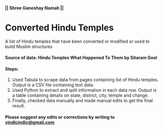 #### || Shree Ganeshay Namah || 
  
  
# Converted Hindu Temples
A list of Hindu temples that have been converted or modified or used to build Muslim structures

#### Source of data: Hindu Temples What Happened To Them by Sitaram Goel

#### Steps:
1. Used Tabula to scrape data from pages containing list of Hindu temples. Output is a CSV file containing text data.
2. Used Python to extract and split information in each data row. Output is a table containing details on state, district, city, temple and change.
3. Finally, checked data manually and made manual edits to get the final result.

#### Please suggest any edits or corrections by writing to vindicindic@gmail.com
